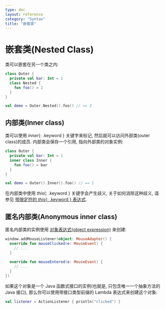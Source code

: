 ```yaml
---
type: doc
layout: reference
category: "Syntax"
title: "嵌套类"
---
```


# 嵌套类(Nested Class)

类可以嵌套在另一个类之内:

``` kotlin
class Outer {
  private val bar: Int = 1
  class Nested {
    fun foo() = 2
  }
}

val demo = Outer.Nested().foo() // == 2
```

## 内部类(Inner class)

类可以使用 *inner*{: .keyword } 关键字来标记, 然后就可以访问外部类(outer class)的成员. 内部类会保存一个引用, 指向外部类的对象实例:

``` kotlin
class Outer {
  private val bar: Int = 1
  inner class Inner {
    fun foo() = bar
  }
}

val demo = Outer().Inner().foo() // == 1
```

在内部类中使用 *this*{: .keyword } 关键字会产生歧义, 关于如何消除这种歧义, 请参见 [带限定符的 *this*{: .keyword } 表达式](this-expressions.html).

## 匿名内部类(Anonymous inner class)

匿名内部类的实例使用 [对象表达式(object expression)](object-declarations.html#object-expressions) 来创建:
                                                      
``` kotlin
window.addMouseListener(object: MouseAdapter() {
  override fun mouseClicked(e: MouseEvent) {
    // ...
  }
                                                      
  override fun mouseEntered(e: MouseEvent) {
    // ...
  }
})
```

如果这个对象是一个 Java 函数式接口的实例(也就是, 只包含唯一一个抽象方法的 Java 接口), 那么你可以使用带接口类型前缀的 Lambda 表达式来创建这个对象:

``` kotlin
val listener = ActionListener { println("clicked") }
```

